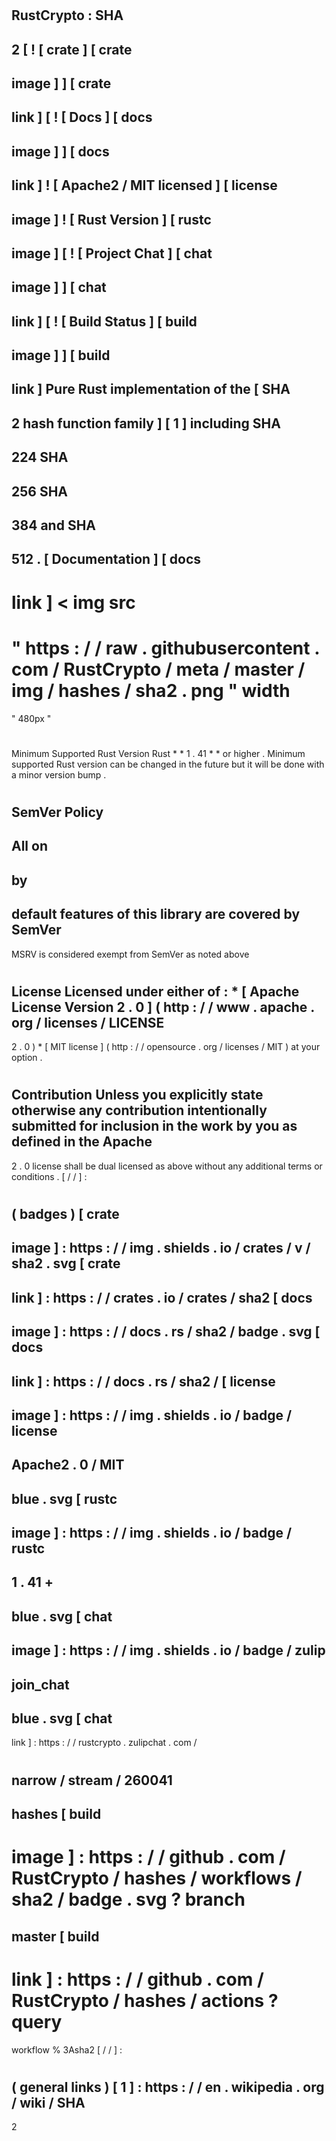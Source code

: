 #
RustCrypto
:
SHA
-
2
[
!
[
crate
]
[
crate
-
image
]
]
[
crate
-
link
]
[
!
[
Docs
]
[
docs
-
image
]
]
[
docs
-
link
]
!
[
Apache2
/
MIT
licensed
]
[
license
-
image
]
!
[
Rust
Version
]
[
rustc
-
image
]
[
!
[
Project
Chat
]
[
chat
-
image
]
]
[
chat
-
link
]
[
!
[
Build
Status
]
[
build
-
image
]
]
[
build
-
link
]
Pure
Rust
implementation
of
the
[
SHA
-
2
hash
function
family
]
[
1
]
including
SHA
-
224
SHA
-
256
SHA
-
384
and
SHA
-
512
.
[
Documentation
]
[
docs
-
link
]
<
img
src
=
"
https
:
/
/
raw
.
githubusercontent
.
com
/
RustCrypto
/
meta
/
master
/
img
/
hashes
/
sha2
.
png
"
width
=
"
480px
"
>
#
#
Minimum
Supported
Rust
Version
Rust
*
*
1
.
41
*
*
or
higher
.
Minimum
supported
Rust
version
can
be
changed
in
the
future
but
it
will
be
done
with
a
minor
version
bump
.
#
#
SemVer
Policy
-
All
on
-
by
-
default
features
of
this
library
are
covered
by
SemVer
-
MSRV
is
considered
exempt
from
SemVer
as
noted
above
#
#
License
Licensed
under
either
of
:
*
[
Apache
License
Version
2
.
0
]
(
http
:
/
/
www
.
apache
.
org
/
licenses
/
LICENSE
-
2
.
0
)
*
[
MIT
license
]
(
http
:
/
/
opensource
.
org
/
licenses
/
MIT
)
at
your
option
.
#
#
#
Contribution
Unless
you
explicitly
state
otherwise
any
contribution
intentionally
submitted
for
inclusion
in
the
work
by
you
as
defined
in
the
Apache
-
2
.
0
license
shall
be
dual
licensed
as
above
without
any
additional
terms
or
conditions
.
[
/
/
]
:
#
(
badges
)
[
crate
-
image
]
:
https
:
/
/
img
.
shields
.
io
/
crates
/
v
/
sha2
.
svg
[
crate
-
link
]
:
https
:
/
/
crates
.
io
/
crates
/
sha2
[
docs
-
image
]
:
https
:
/
/
docs
.
rs
/
sha2
/
badge
.
svg
[
docs
-
link
]
:
https
:
/
/
docs
.
rs
/
sha2
/
[
license
-
image
]
:
https
:
/
/
img
.
shields
.
io
/
badge
/
license
-
Apache2
.
0
/
MIT
-
blue
.
svg
[
rustc
-
image
]
:
https
:
/
/
img
.
shields
.
io
/
badge
/
rustc
-
1
.
41
+
-
blue
.
svg
[
chat
-
image
]
:
https
:
/
/
img
.
shields
.
io
/
badge
/
zulip
-
join_chat
-
blue
.
svg
[
chat
-
link
]
:
https
:
/
/
rustcrypto
.
zulipchat
.
com
/
#
narrow
/
stream
/
260041
-
hashes
[
build
-
image
]
:
https
:
/
/
github
.
com
/
RustCrypto
/
hashes
/
workflows
/
sha2
/
badge
.
svg
?
branch
=
master
[
build
-
link
]
:
https
:
/
/
github
.
com
/
RustCrypto
/
hashes
/
actions
?
query
=
workflow
%
3Asha2
[
/
/
]
:
#
(
general
links
)
[
1
]
:
https
:
/
/
en
.
wikipedia
.
org
/
wiki
/
SHA
-
2
